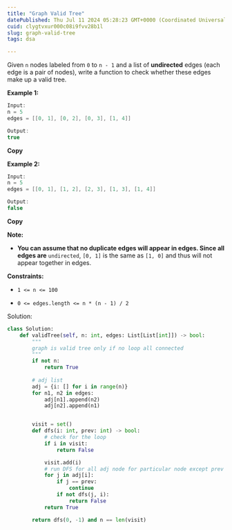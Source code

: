 ```yaml
---
title: "Graph Valid Tree"
datePublished: Thu Jul 11 2024 05:28:23 GMT+0000 (Coordinated Universal Time)
cuid: clygtvxur000c08i9fvv28b1l
slug: graph-valid-tree
tags: dsa

---
```


Given `n` nodes labeled from `0` to `n - 1` and a list of **undirected** edges (each edge is a pair of nodes), write a function to check whether these edges make up a valid tree.

**Example 1:**

```java
Input:
n = 5
edges = [[0, 1], [0, 2], [0, 3], [1, 4]]

Output:
true
```

**Copy**

**Example 2:**

```java
Input:
n = 5
edges = [[0, 1], [1, 2], [2, 3], [1, 3], [1, 4]]

Output:
false
```

**Copy**

**Note:**

* **You can assume that no duplicate edges will appear in edges. Since all edges are** `undirected`, `[0, 1]` is the same as `[1, 0]` and thus will not appear together in edges.
    

**Constraints:**

* `1 <= n <= 100`
    
* `0 <= edges.length <= n * (n - 1) / 2`
    

Solution:

```python
class Solution:
    def validTree(self, n: int, edges: List[List[int]]) -> bool:
        """
        graph is valid tree only if no loop all connected
        """
        if not n:
            return True
        
        # adj list
        adj = {i: [] for i in range(n)}
        for n1, n2 in edges:
            adj[n1].append(n2)
            adj[n2].append(n1)


        visit = set()
        def dfs(i: int, prev: int) -> bool:
            # check for the loop
            if i in visit:
                return False

            visit.add(i)
            # run DFS for all adj node for particular node except prev
            for j in adj[i]:
                if j == prev:
                    continue
                if not dfs(j, i):
                    return False
            return True

        return dfs(0, -1) and n == len(visit)
    
```